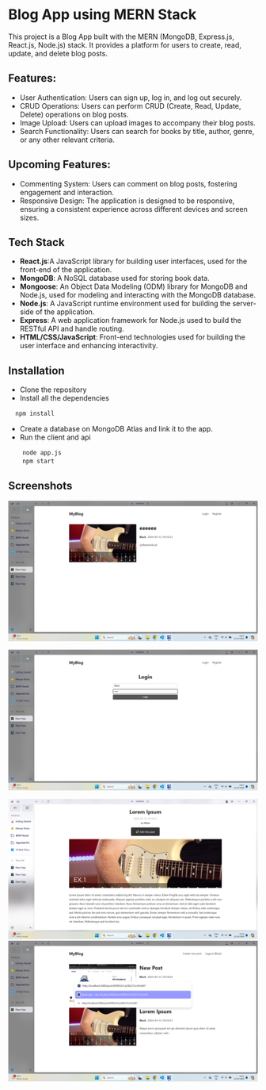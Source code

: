 
# Blog App using MERN Stack

This project is a Blog App built with the MERN (MongoDB, Express.js, React.js, Node.js) stack. It provides a platform for users to create, read, update, and delete blog posts.



## Features:

- User Authentication: Users can sign up, log in, and log out securely.
- CRUD Operations: Users can perform CRUD (Create, Read, Update, Delete) operations on blog posts.
- Image Upload: Users can upload images to accompany their blog posts.
- Search Functionality: Users can search for books by title, author, genre, or any other relevant criteria.
## Upcoming Features:
- Commenting System: Users can comment on blog posts, fostering engagement and interaction.
- Responsive Design: The application is designed to be responsive, ensuring a consistent experience across different devices and screen sizes.



## Tech Stack
- **React.js**:A JavaScript library for building user interfaces, used for the front-end of the application.
- **MongoDB**: A NoSQL database used for storing book data.
- **Mongoose**: An Object Data Modeling (ODM) library for MongoDB and Node.js, used for modeling and interacting with the MongoDB database.
-  **Node.js**: A JavaScript runtime environment used for building the server-side of the application.
- **Express**: A web application framework for Node.js used to build the RESTful API and handle routing.
- **HTML/CSS/JavaScript**: Front-end technologies used for building the user interface and enhancing interactivity.


## Installation
- Clone the repository
- Install all the dependencies

```bash
  npm install 
```
- Create a database on MongoDB Atlas and link it to the app.
- Run the client and api
```bash
    node app.js
    npm start
 ```

    
## Screenshots

![Home](https://github.com/prth8564/BlogApp/blob/master/Screenshot%20(136).png)

![Login](https://github.com/prth8564/BlogApp/blob/master/Screenshot%20(137).png)

![Post](https://github.com/prth8564/BlogApp/blob/master/Screenshot%20(138).png)
![Searching using ID](https://github.com/prth8564/BlogApp/blob/master/Screenshot%20(139).png)

